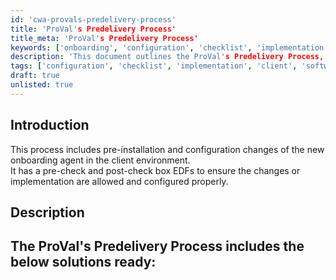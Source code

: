 ```yaml
---
id: 'cwa-provals-predelivery-process'
title: 'ProVal's Predelivery Process'
title_meta: 'ProVal's Predelivery Process'
keywords: ['onboarding', 'configuration', 'checklist', 'implementation', 'client']
description: 'This document outlines the ProVal's Predelivery Process, detailing the pre-installation and configuration changes necessary for the new onboarding agent in client environments, including essential pre-check and post-check procedures to ensure proper implementation.'
tags: ['configuration', 'checklist', 'implementation', 'client', 'software']
draft: true
unlisted: true
---
```

## Introduction

This process includes pre-installation and configuration changes of the new onboarding agent in the client environment.  
It has a pre-check and post-check box EDFs to ensure the changes or implementation are allowed and configured properly.

## Description

The ProVal's Predelivery Process includes the below solutions ready:  
- 




